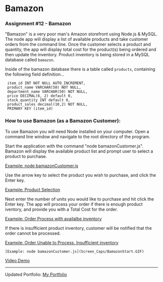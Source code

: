 # Bamazon
### Assignment #12 - Bamazon 



"Bamazon" is a very poor man's Amazon storefront using Node.js & MySQL.  The node app will display a list of available products and take customer orders from the command line.  Once the customer selects a product and quantity, the app will display total cost for the product(s) being ordered and then update the inventory. Product inventory is being stored in a MySQL database called `bamazon`.

Inside of the bamazon database there is a table called `products`, containing the following field definition...

     item_id INT NOT NULL AUTO_INCREMENT,
     product_name VARCHAR(50) NOT NULL,
     department_name VARCHAR(50) NOT NULL,
     price DECIMAL(6, 2) default 0,
     stock_quantity INT default 0,
     product_sales decimal(10,2) NOT NULL,
     PRIMARY KEY (item_id)


### How to use Bamazon (as a Bamazon Customer):
To use Bamazon you will need Node installed on your computer.  Open a command line window and navigate to the root directory of the program.  

Start the application with the command "node bamazonCustomer.js".  Bamazon will display the available product list and prompt user to select a product to purchase.
   
   [Example: node bamazonCustomer.js](Screen_Caps/BamazonStart.GIF)


Use the arrow key to select the product you wish to purchase, and click the Enter key.
   
   [Example: Product Selection](Screen_Caps/ProductSelect.GIF)

 Next enter the number of units you would like to purchase and hit click the Enter key.  The app will process your order if there is enough product iventory, and provide you with a Total Cost for the order.
   
   [Example: Order Process with availalbe inventory](Screen_Caps/ProductOrder.GIF)

 If there is insufficient product inventory, customer will be notified that the order cannot be processed.  
   
   [Example: Order Unable to Process. Insufficient inventory](Screen_Caps/OutOfStock.GIF)

    [Example: node bamazonCustomer.js](Screen_Caps/BamazonStart.GIF)

 [Video Demo](Screen_Caps/BamazonStart.GIF)


---------------------------------------------------------------

Updated Portfolio:
 [My Portfolio](https://smiotti.github.io/Bootstrap-Portfolio/)

